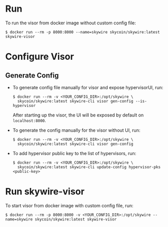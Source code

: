 # **Run**
To run the visor from docker image without custom config file:
```
$ docker run --rm -p 8000:8000 --name=skywire skycoin/skywire:latest skywire-visor
```

# **Configure Visor**
## Generate Config
- To generate config file manually for visor and expose hypervisorUI, run:
    ```
    $ docker run --rm -v <YOUR_CONFIG_DIR>:/opt/skywire \
      skycoin/skywire:latest skywire-cli visor gen-config --is-hypervisor
    ```
    After starting up the visor, the UI will be exposed by default on `localhost:8000`.

- To generate the config manually for the visor without UI, run:
    ```
    $ docker run --rm -v <YOUR_CONFIG_DIR>:/opt/skywire \
      skycoin/skywire:latest skywire-cli visor gen-config
    ```
- To add hypervisor public key to the list of hypervisors, run:
    ```
    $ docker run --rm -v <YOUR_CONFIG_DIR>:/opt/skywire \
      skycoin/skywire:latest skywire-cli update-config hypervisor-pks <public-key>
    ```
# **Run skywire-visor**
To start visor from docker image with custom config file, run:  
```
$ docker run --rm -p 8000:8000 -v <YOUR_CONFIG_DIR>:/opt/skywire --name=skywire skycoin/skywire:latest skywire-visor
```
    
    
   <!-- # **Build**
## Clone
```
$ git clone https://github.com/skycoin/skywire.git
$ cd skywire
```
   
## Build docker image
```
$ ./ci_scripts/docker-push.sh -t $(git rev-parse --abbrev HEAD) -b
```   --> 
    
    
    
    
    
    
    
    
    
    
    
    
    
    
    
<!-- Write the section on how to run visor in Docker. Explain how to generate the config for the dockerized visor.
    Explain how to configure visor. For that we need to go over

    how to generate config so visor exposes hypervisorUI

    what can be configured about the UI

    how to run in visor mode (without UI)

    how to add hypervisor PK to the list of hypervisors

    explain networking configuration options for the visor
 -->
